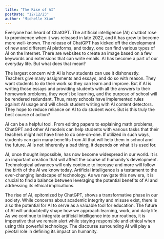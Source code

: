 ```yaml
---
title: "The Rise of AI"
postDate: "12/12/23"
author: "Michelle Xian"
---
```


Everyone has heard of ChatGPT. The artificial intelligence (AI) chatbot rose to prominence when it was released in late 2022, and it has grew to become more well-known. The release of ChatGPT has kicked off the development of new and different AI platforms, and today, one can find various types of AI on the Internet. There are websites to create an image based on a few keywords and extensions that can write emails. AI has become a part of our everyday life. But what does that mean?

The largest concern with AI is how students can use it dishonestly. Teachers give many assignments and essays, and do so with reason. They want students to do their work so they can learn and improve. But if AI is writing those essays and providing students with all the answers to their homework problems, they won't be learning, and the purpose of school will be rendered redundant. Thus, many schools have implemented rules against AI usage and will check student writing with AI content detectors. They hope to reduce reliance on AI to do student work. But is this truly the best course of action? 

AI can be a helpful tool. From editing papers to explaining math problems, ChatGPT and other AI models can help students with various tasks that their teachers might not have time to do one-on-one. If utilized in such ways, students can gain many benefits from AI that will help them in school and the future. AI is not inherently a bad thing, it depends on what it is used for. 

AI, once thought impossible, has now become widespread in our world. It is an important creation that will affect the course of humanity's development. Technological advances will only continue to increase and more will follow the birth of the AI we know today. Artificial intelligence is a testament to the ever-changing landscape of technology. As we navigate this new era, it is crucial to find a balance between leveraging the potential benefits of AI and addressing its ethical implications.

The rise of AI, epitomized by ChatGPT, shows a transformative phase in our society. While concerns about academic integrity and misuse exist, there is also the potential for AI to serve as a valuable tool for education. The future of AI will undoubtedly shape how we approach learning, work, and daily life. As we continue to integrate artificial intelligence into our routines, it is imperative that we remain alert while staying responsible and ethical when using this powerful technology. The discourse surrounding AI will play a pivotal role in defining its impact on humanity.
